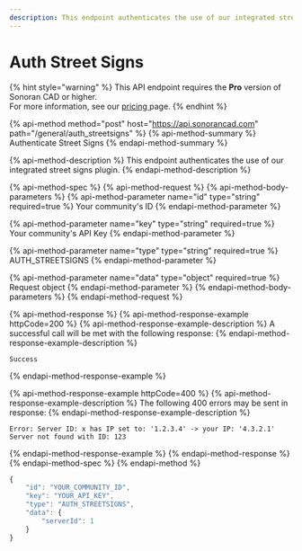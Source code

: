 ```yaml
---
description: This endpoint authenticates the use of our integrated street signs plugin.
---
```


# Auth Street Signs

{% hint style="warning" %}
This API endpoint requires the **Pro** version of Sonoran CAD or higher.  
For more information, see our [pricing ](../../../../pricing/faq/)page.
{% endhint %}

{% api-method method="post" host="https://api.sonorancad.com" path="/general/auth\_streetsigns" %}
{% api-method-summary %}
Authenticate Street Signs
{% endapi-method-summary %}

{% api-method-description %}
This endpoint authenticates the use of our integrated street signs plugin.
{% endapi-method-description %}

{% api-method-spec %}
{% api-method-request %}
{% api-method-body-parameters %}
{% api-method-parameter name="id" type="string" required=true %}
Your community's ID
{% endapi-method-parameter %}

{% api-method-parameter name="key" type="string" required=true %}
Your community's API Key
{% endapi-method-parameter %}

{% api-method-parameter name="type" type="string" required=true %}
AUTH\_STREETSIGNS
{% endapi-method-parameter %}

{% api-method-parameter name="data" type="object" required=true %}
Request object
{% endapi-method-parameter %}
{% endapi-method-body-parameters %}
{% endapi-method-request %}

{% api-method-response %}
{% api-method-response-example httpCode=200 %}
{% api-method-response-example-description %}
A successful call will be met with the following response:
{% endapi-method-response-example-description %}

```
Success
```
{% endapi-method-response-example %}

{% api-method-response-example httpCode=400 %}
{% api-method-response-example-description %}
The following 400 errors may be sent in response:
{% endapi-method-response-example-description %}

```http
Error: Server ID: x has IP set to: '1.2.3.4' -> your IP: '4.3.2.1'
Server not found with ID: 123
```
{% endapi-method-response-example %}
{% endapi-method-response %}
{% endapi-method-spec %}
{% endapi-method %}

```javascript
{
    "id": "YOUR_COMMUNITY_ID",
    "key": "YOUR_API_KEY",
    "type": "AUTH_STREETSIGNS",
    "data": {
        "serverId": 1
    }
}
```

